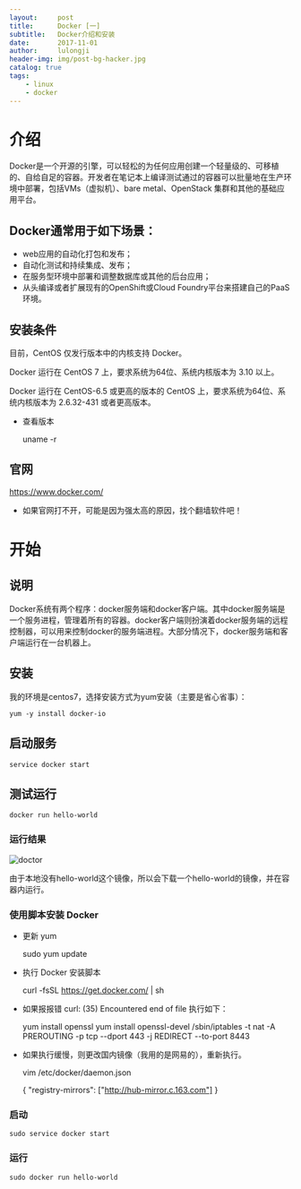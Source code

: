 ```yaml
---
layout:     post
title:      Docker [一]
subtitle:   Docker介绍和安装
date:       2017-11-01
author:     lulongji
header-img: img/post-bg-hacker.jpg
catalog: true
tags:
    - linux
    - docker
---
```


# 介绍
Docker是一个开源的引擎，可以轻松的为任何应用创建一个轻量级的、可移植的、自给自足的容器。开发者在笔记本上编译测试通过的容器可以批量地在生产环境中部署，包括VMs（虚拟机）、bare metal、OpenStack 集群和其他的基础应用平台。

## Docker通常用于如下场景：
- web应用的自动化打包和发布；
- 自动化测试和持续集成、发布；
- 在服务型环境中部署和调整数据库或其他的后台应用；
- 从头编译或者扩展现有的OpenShift或Cloud Foundry平台来搭建自己的PaaS环境。

## 安装条件

目前，CentOS 仅发行版本中的内核支持 Docker。

Docker 运行在 CentOS 7 上，要求系统为64位、系统内核版本为 3.10 以上。

Docker 运行在 CentOS-6.5 或更高的版本的 CentOS 上，要求系统为64位、系统内核版本为 2.6.32-431 或者更高版本。

- 查看版本

    uname -r

## 官网
https://www.docker.com/

- 如果官网打不开，可能是因为强太高的原因，找个翻墙软件吧！

# 开始

## 说明
Docker系统有两个程序：docker服务端和docker客户端。其中docker服务端是一个服务进程，管理着所有的容器。docker客户端则扮演着docker服务端的远程控制器，可以用来控制docker的服务端进程。大部分情况下，docker服务端和客户端运行在一台机器上。


## 安装
我的环境是centos7，选择安装方式为yum安装（主要是省心省事）：

    yum -y install docker-io


## 启动服务

    service docker start

## 测试运行 

    docker run hello-world


### 运行结果
![doctor](https://raw.githubusercontent.com/lulongji/lulongji.github.io/master/imgs/doctor/1.png)

由于本地没有hello-world这个镜像，所以会下载一个hello-world的镜像，并在容器内运行。

### 使用脚本安装 Docker

- 更新 yum

    sudo yum update

- 执行 Docker 安装脚本

    curl -fsSL https://get.docker.com/ | sh

- 如果报报错 curl: (35) Encountered end of file 执行如下：

    yum install openssl
    yum install openssl-devel
     /sbin/iptables -t nat -A PREROUTING -p tcp --dport 443 -j REDIRECT --to-port 8443

- 如果执行缓慢，则更改国内镜像（我用的是网易的），重新执行。

    vim /etc/docker/daemon.json


    {
    "registry-mirrors": ["http://hub-mirror.c.163.com"]
    }


### 启动

    sudo service docker start

### 运行

    sudo docker run hello-world




